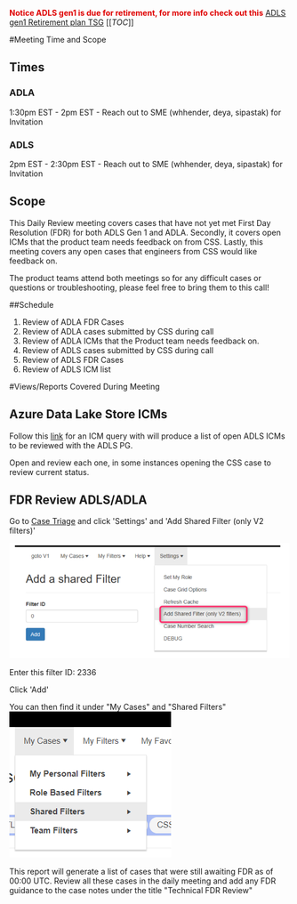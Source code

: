 <span style="color:#DF0101;">**Notice ADLS gen1 is due for retirement, for more info check out this**</span> [ADLS gen1 Retirement plan TSG](https://dev.azure.com/Supportability/Big%20Data/_wiki/wikis/Big-Data.wiki/444557/ADLS-gen-1-Retirement-plan)
[[_TOC_]]

#Meeting Time and Scope

## Times

### ADLA
1:30pm EST - 2pm EST - Reach out to SME (whhender, deya, sipastak) for Invitation

### ADLS
2pm EST - 2:30pm EST - Reach out to SME (whhender, deya, sipastak) for Invitation

## Scope

This Daily Review meeting covers cases that have not yet met First Day Resolution (FDR) for both ADLS Gen 1 and ADLA. Secondly, it covers open ICMs that the product team needs feedback on from CSS. Lastly, this meeting covers any open cases that engineers from CSS would like feedback on.

The product teams attend both meetings so for any difficult cases or questions or troubleshooting, please feel free to bring them to this call!

##Schedule

1. Review of ADLA FDR Cases
2. Review of ADLA cases submitted by CSS during call
3. Review of ADLA ICMs that the Product team needs feedback on.
4. Review of ADLS cases submitted by CSS during call
5. Review of ADLS FDR Cases
6. Review of ADLS ICM list

#Views/Reports Covered During Meeting

## Azure Data Lake Store ICMs

Follow this [link](https://portal.microsofticm.com/imp/v3/incidents/search/advanced?sl=llglhyhaqcg) for an ICM query with will produce a list of open ADLS ICMs to be reviewed with the ADLS PG. 

Open and review each one, in some instances opening the CSS case to review current status.

## FDR Review ADLS/ADLA

Go to [Case Triage](https://casetriage.azurewebsites.net/Home/OmegaIndex) and click 'Settings' and 'Add Shared Filter (only V2 filters)'

![image.png](/.attachments/image-29521312-afe7-4ccb-bb80-eb18f842ddfe.png)

Enter this filter ID: 2336

Click 'Add'

You can then find it under "My Cases" and "Shared Filters"
![image.png](/.attachments/image-e8ce8973-90f2-4dfb-9b84-7c101b9f66d6.png)


This report will generate a list of cases that were still awaiting FDR as of 00:00 UTC. Review all these cases in the daily meeting and add any FDR guidance to the case notes under the title "Technical FDR Review"